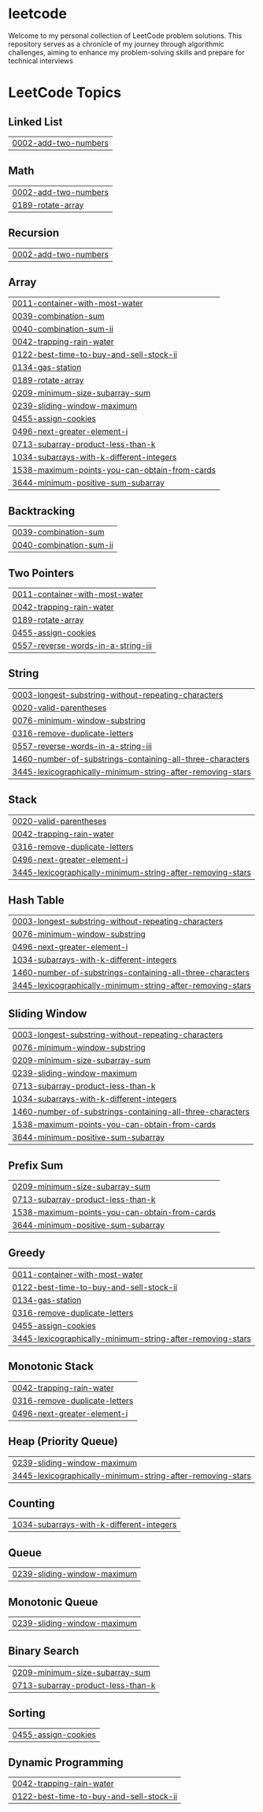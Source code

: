 # leetcode
Welcome to my personal collection of LeetCode problem solutions. This repository serves as a chronicle of my journey through algorithmic challenges, aiming to enhance my problem-solving skills and prepare for technical interviews

<!---LeetCode Topics Start-->
# LeetCode Topics
## Linked List
|  |
| ------- |
| [0002-add-two-numbers](https://github.com/Kumarswamimulluri/leetcode/tree/master/0002-add-two-numbers) |
## Math
|  |
| ------- |
| [0002-add-two-numbers](https://github.com/Kumarswamimulluri/leetcode/tree/master/0002-add-two-numbers) |
| [0189-rotate-array](https://github.com/Kumarswamimulluri/leetcode/tree/master/0189-rotate-array) |
## Recursion
|  |
| ------- |
| [0002-add-two-numbers](https://github.com/Kumarswamimulluri/leetcode/tree/master/0002-add-two-numbers) |
## Array
|  |
| ------- |
| [0011-container-with-most-water](https://github.com/Kumarswamimulluri/leetcode/tree/master/0011-container-with-most-water) |
| [0039-combination-sum](https://github.com/Kumarswamimulluri/leetcode/tree/master/0039-combination-sum) |
| [0040-combination-sum-ii](https://github.com/Kumarswamimulluri/leetcode/tree/master/0040-combination-sum-ii) |
| [0042-trapping-rain-water](https://github.com/Kumarswamimulluri/leetcode/tree/master/0042-trapping-rain-water) |
| [0122-best-time-to-buy-and-sell-stock-ii](https://github.com/Kumarswamimulluri/leetcode/tree/master/0122-best-time-to-buy-and-sell-stock-ii) |
| [0134-gas-station](https://github.com/Kumarswamimulluri/leetcode/tree/master/0134-gas-station) |
| [0189-rotate-array](https://github.com/Kumarswamimulluri/leetcode/tree/master/0189-rotate-array) |
| [0209-minimum-size-subarray-sum](https://github.com/Kumarswamimulluri/leetcode/tree/master/0209-minimum-size-subarray-sum) |
| [0239-sliding-window-maximum](https://github.com/Kumarswamimulluri/leetcode/tree/master/0239-sliding-window-maximum) |
| [0455-assign-cookies](https://github.com/Kumarswamimulluri/leetcode/tree/master/0455-assign-cookies) |
| [0496-next-greater-element-i](https://github.com/Kumarswamimulluri/leetcode/tree/master/0496-next-greater-element-i) |
| [0713-subarray-product-less-than-k](https://github.com/Kumarswamimulluri/leetcode/tree/master/0713-subarray-product-less-than-k) |
| [1034-subarrays-with-k-different-integers](https://github.com/Kumarswamimulluri/leetcode/tree/master/1034-subarrays-with-k-different-integers) |
| [1538-maximum-points-you-can-obtain-from-cards](https://github.com/Kumarswamimulluri/leetcode/tree/master/1538-maximum-points-you-can-obtain-from-cards) |
| [3644-minimum-positive-sum-subarray](https://github.com/Kumarswamimulluri/leetcode/tree/master/3644-minimum-positive-sum-subarray) |
## Backtracking
|  |
| ------- |
| [0039-combination-sum](https://github.com/Kumarswamimulluri/leetcode/tree/master/0039-combination-sum) |
| [0040-combination-sum-ii](https://github.com/Kumarswamimulluri/leetcode/tree/master/0040-combination-sum-ii) |
## Two Pointers
|  |
| ------- |
| [0011-container-with-most-water](https://github.com/Kumarswamimulluri/leetcode/tree/master/0011-container-with-most-water) |
| [0042-trapping-rain-water](https://github.com/Kumarswamimulluri/leetcode/tree/master/0042-trapping-rain-water) |
| [0189-rotate-array](https://github.com/Kumarswamimulluri/leetcode/tree/master/0189-rotate-array) |
| [0455-assign-cookies](https://github.com/Kumarswamimulluri/leetcode/tree/master/0455-assign-cookies) |
| [0557-reverse-words-in-a-string-iii](https://github.com/Kumarswamimulluri/leetcode/tree/master/0557-reverse-words-in-a-string-iii) |
## String
|  |
| ------- |
| [0003-longest-substring-without-repeating-characters](https://github.com/Kumarswamimulluri/leetcode/tree/master/0003-longest-substring-without-repeating-characters) |
| [0020-valid-parentheses](https://github.com/Kumarswamimulluri/leetcode/tree/master/0020-valid-parentheses) |
| [0076-minimum-window-substring](https://github.com/Kumarswamimulluri/leetcode/tree/master/0076-minimum-window-substring) |
| [0316-remove-duplicate-letters](https://github.com/Kumarswamimulluri/leetcode/tree/master/0316-remove-duplicate-letters) |
| [0557-reverse-words-in-a-string-iii](https://github.com/Kumarswamimulluri/leetcode/tree/master/0557-reverse-words-in-a-string-iii) |
| [1460-number-of-substrings-containing-all-three-characters](https://github.com/Kumarswamimulluri/leetcode/tree/master/1460-number-of-substrings-containing-all-three-characters) |
| [3445-lexicographically-minimum-string-after-removing-stars](https://github.com/Kumarswamimulluri/leetcode/tree/master/3445-lexicographically-minimum-string-after-removing-stars) |
## Stack
|  |
| ------- |
| [0020-valid-parentheses](https://github.com/Kumarswamimulluri/leetcode/tree/master/0020-valid-parentheses) |
| [0042-trapping-rain-water](https://github.com/Kumarswamimulluri/leetcode/tree/master/0042-trapping-rain-water) |
| [0316-remove-duplicate-letters](https://github.com/Kumarswamimulluri/leetcode/tree/master/0316-remove-duplicate-letters) |
| [0496-next-greater-element-i](https://github.com/Kumarswamimulluri/leetcode/tree/master/0496-next-greater-element-i) |
| [3445-lexicographically-minimum-string-after-removing-stars](https://github.com/Kumarswamimulluri/leetcode/tree/master/3445-lexicographically-minimum-string-after-removing-stars) |
## Hash Table
|  |
| ------- |
| [0003-longest-substring-without-repeating-characters](https://github.com/Kumarswamimulluri/leetcode/tree/master/0003-longest-substring-without-repeating-characters) |
| [0076-minimum-window-substring](https://github.com/Kumarswamimulluri/leetcode/tree/master/0076-minimum-window-substring) |
| [0496-next-greater-element-i](https://github.com/Kumarswamimulluri/leetcode/tree/master/0496-next-greater-element-i) |
| [1034-subarrays-with-k-different-integers](https://github.com/Kumarswamimulluri/leetcode/tree/master/1034-subarrays-with-k-different-integers) |
| [1460-number-of-substrings-containing-all-three-characters](https://github.com/Kumarswamimulluri/leetcode/tree/master/1460-number-of-substrings-containing-all-three-characters) |
| [3445-lexicographically-minimum-string-after-removing-stars](https://github.com/Kumarswamimulluri/leetcode/tree/master/3445-lexicographically-minimum-string-after-removing-stars) |
## Sliding Window
|  |
| ------- |
| [0003-longest-substring-without-repeating-characters](https://github.com/Kumarswamimulluri/leetcode/tree/master/0003-longest-substring-without-repeating-characters) |
| [0076-minimum-window-substring](https://github.com/Kumarswamimulluri/leetcode/tree/master/0076-minimum-window-substring) |
| [0209-minimum-size-subarray-sum](https://github.com/Kumarswamimulluri/leetcode/tree/master/0209-minimum-size-subarray-sum) |
| [0239-sliding-window-maximum](https://github.com/Kumarswamimulluri/leetcode/tree/master/0239-sliding-window-maximum) |
| [0713-subarray-product-less-than-k](https://github.com/Kumarswamimulluri/leetcode/tree/master/0713-subarray-product-less-than-k) |
| [1034-subarrays-with-k-different-integers](https://github.com/Kumarswamimulluri/leetcode/tree/master/1034-subarrays-with-k-different-integers) |
| [1460-number-of-substrings-containing-all-three-characters](https://github.com/Kumarswamimulluri/leetcode/tree/master/1460-number-of-substrings-containing-all-three-characters) |
| [1538-maximum-points-you-can-obtain-from-cards](https://github.com/Kumarswamimulluri/leetcode/tree/master/1538-maximum-points-you-can-obtain-from-cards) |
| [3644-minimum-positive-sum-subarray](https://github.com/Kumarswamimulluri/leetcode/tree/master/3644-minimum-positive-sum-subarray) |
## Prefix Sum
|  |
| ------- |
| [0209-minimum-size-subarray-sum](https://github.com/Kumarswamimulluri/leetcode/tree/master/0209-minimum-size-subarray-sum) |
| [0713-subarray-product-less-than-k](https://github.com/Kumarswamimulluri/leetcode/tree/master/0713-subarray-product-less-than-k) |
| [1538-maximum-points-you-can-obtain-from-cards](https://github.com/Kumarswamimulluri/leetcode/tree/master/1538-maximum-points-you-can-obtain-from-cards) |
| [3644-minimum-positive-sum-subarray](https://github.com/Kumarswamimulluri/leetcode/tree/master/3644-minimum-positive-sum-subarray) |
## Greedy
|  |
| ------- |
| [0011-container-with-most-water](https://github.com/Kumarswamimulluri/leetcode/tree/master/0011-container-with-most-water) |
| [0122-best-time-to-buy-and-sell-stock-ii](https://github.com/Kumarswamimulluri/leetcode/tree/master/0122-best-time-to-buy-and-sell-stock-ii) |
| [0134-gas-station](https://github.com/Kumarswamimulluri/leetcode/tree/master/0134-gas-station) |
| [0316-remove-duplicate-letters](https://github.com/Kumarswamimulluri/leetcode/tree/master/0316-remove-duplicate-letters) |
| [0455-assign-cookies](https://github.com/Kumarswamimulluri/leetcode/tree/master/0455-assign-cookies) |
| [3445-lexicographically-minimum-string-after-removing-stars](https://github.com/Kumarswamimulluri/leetcode/tree/master/3445-lexicographically-minimum-string-after-removing-stars) |
## Monotonic Stack
|  |
| ------- |
| [0042-trapping-rain-water](https://github.com/Kumarswamimulluri/leetcode/tree/master/0042-trapping-rain-water) |
| [0316-remove-duplicate-letters](https://github.com/Kumarswamimulluri/leetcode/tree/master/0316-remove-duplicate-letters) |
| [0496-next-greater-element-i](https://github.com/Kumarswamimulluri/leetcode/tree/master/0496-next-greater-element-i) |
## Heap (Priority Queue)
|  |
| ------- |
| [0239-sliding-window-maximum](https://github.com/Kumarswamimulluri/leetcode/tree/master/0239-sliding-window-maximum) |
| [3445-lexicographically-minimum-string-after-removing-stars](https://github.com/Kumarswamimulluri/leetcode/tree/master/3445-lexicographically-minimum-string-after-removing-stars) |
## Counting
|  |
| ------- |
| [1034-subarrays-with-k-different-integers](https://github.com/Kumarswamimulluri/leetcode/tree/master/1034-subarrays-with-k-different-integers) |
## Queue
|  |
| ------- |
| [0239-sliding-window-maximum](https://github.com/Kumarswamimulluri/leetcode/tree/master/0239-sliding-window-maximum) |
## Monotonic Queue
|  |
| ------- |
| [0239-sliding-window-maximum](https://github.com/Kumarswamimulluri/leetcode/tree/master/0239-sliding-window-maximum) |
## Binary Search
|  |
| ------- |
| [0209-minimum-size-subarray-sum](https://github.com/Kumarswamimulluri/leetcode/tree/master/0209-minimum-size-subarray-sum) |
| [0713-subarray-product-less-than-k](https://github.com/Kumarswamimulluri/leetcode/tree/master/0713-subarray-product-less-than-k) |
## Sorting
|  |
| ------- |
| [0455-assign-cookies](https://github.com/Kumarswamimulluri/leetcode/tree/master/0455-assign-cookies) |
## Dynamic Programming
|  |
| ------- |
| [0042-trapping-rain-water](https://github.com/Kumarswamimulluri/leetcode/tree/master/0042-trapping-rain-water) |
| [0122-best-time-to-buy-and-sell-stock-ii](https://github.com/Kumarswamimulluri/leetcode/tree/master/0122-best-time-to-buy-and-sell-stock-ii) |
<!---LeetCode Topics End-->